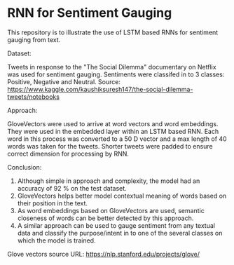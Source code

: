 # RNN for Sentiment Gauging

This repository is to illustrate the use of LSTM based RNNs for sentiment gauging from text.

Dataset: 

Tweets in response to the "The Social Dilemma" documentary on Netflix was used for sentiment gauging. Sentiments were classifed in to 3 classes: Positive, Negative and Neutral. Source: https://www.kaggle.com/kaushiksuresh147/the-social-dilemma-tweets/notebooks

Approach: 

GloveVectors were used to arrive at word vectors and word embeddings. They were used in the embedded layer within an LSTM based RNN. Each word in this process was converted to a 50 D vector and a max length of 40 words was taken for the tweets. Shorter tweets were padded to ensure correct dimension for processing by RNN.

Conclusion: 

1. Although simple in approach and complexity, the model had an accuracy of 92 % on the test dataset. 
2. GloveVectors helps better model contextual meaning of words based on their position in the text. 
3. As word embeddings based on GloveVectors are used, semantic closeness of words can be better detected by this approach.
4. A similar approach can be used to gauge sentiment from any textual data and classify the purpose/intent in to one of the several classes on which the model is trained.

Glove vectors source URL: https://nlp.stanford.edu/projects/glove/

